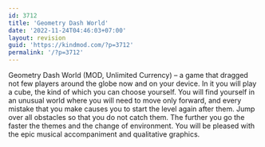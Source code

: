 ```yaml
---
id: 3712
title: 'Geometry Dash World'
date: '2022-11-24T04:46:03+07:00'
layout: revision
guid: 'https://kindmod.com/?p=3712'
permalink: '/?p=3712'
---
```


Geometry Dash World (MOD, Unlimited Currency) – a game that dragged not few players around the globe now and on your device. In it you will play a cube, the kind of which you can choose yourself. You will find yourself in an unusual world where you will need to move only forward, and every mistake that you make causes you to start the level again after them. Jump over all obstacles so that you do not catch them. The further you go the faster the themes and the change of environment. You will be pleased with the epic musical accompaniment and qualitative graphics.